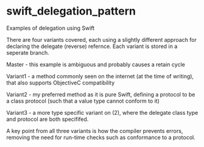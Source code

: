 swift_delegation_pattern
========================

Examples of delegation using Swift

There are four variants covered, each using a slightly different approach for declaring the delegate (reverse) refernce.
Each variant is stored in a seperate branch.

Master - this example is ambiguous and probably causes a retain cycle

Variant1 - a method commonly seen on the internet (at the time of writing), that also supports ObjectiveC compatibility

Variant2 - my preferred method as it is pure Swift, defining a protocol to be a class protocol (such that a value type cannot conform to it)

Variant3 - a more type specific variant on (2), where the delegate class type and protocol are both specififed.

A key point from all three variants is how the compiler prevents errors, removing the need for run-time checks such as conformance to a protocol.


